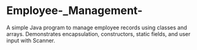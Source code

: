 # Employee-_Management-
A simple Java program to manage employee records using classes and arrays. Demonstrates encapsulation, constructors, static fields, and user input with Scanner.
